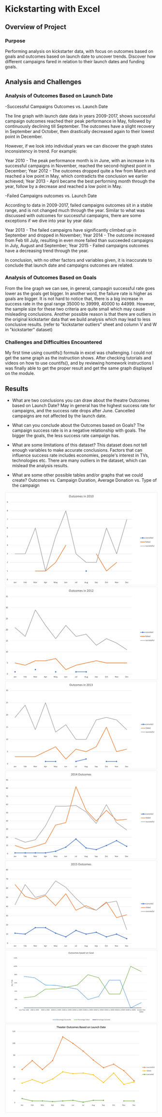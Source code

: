 # Kickstarting with Excel

## Overview of Project
### Purpose
Performing analysis on kickstarter data, with focus on outcomes based on goals and outcomes based on launch date to uncover trends. Discover how different campaigns fared in relation to their launch dates and funding goals.

## Analysis and Challenges
### Analysis of Outcomes Based on Launch Date

-Successful Campaigns Outcomes vs. Launch Date    

The line graph with launch date data in years 2009-2017, shows successful campaign outcomes reached their peak performance in May, followed by continuously declining till September. The outcomes have a slight recovery in September and October, then drastically decreased again to their lowest point in December.   


However, if we look into individual years we can discover the graph states inconsistency in trend. For example:    

Year 2010 - The peak performance month is in June, with an increase in its successful campaigns in November, reached the second-highest point in December; 
Year 2012 - The outcomes dropped quite a few from March and reached a low point in May, which contradicts the conclusion we earlier achieved;
Year 2013 - April became the best performing month through the year, follow by a decrease and reached a low point in May.   


-Failed Campaigns outcomes vs. Launch Date    

According to data in 2009-2017, failed campaigns outcomes sit in a stable range, and is not changed much through the year. Similar to what was discussed with outcomes for successful campaigns, there are some exceptions if we dive into year by year data:  

Year 2013 - The failed campaigns have significantly climbed up in September and dropped in November;
Year 2014 - The outcome increased from Feb till July, resulting in even more failed than succeeded campaigns in July, August and September;
Year 2015 - Failed campaigns outcomes have a decreasing trend through the year. 

In conclusion, with no other factors and variables given, it is inaccurate to conclude that launch date and campaigns outcomes are related.

### Analysis of Outcomes Based on Goals

From the line graph we can see, in general, campagin successful rate goes lower as the goals get bigger. In another word, the failure rate is higher as goals are bigger. 
It is not hard to notice that, there is a big increase in success rate in the goal range 35000 to 39999, 40000 to 44999. However, the sample size for these two criteria are quite small which may cause misleading conclusions. Another possible reason is that there are outliers in the original kickstarter data that we build analysis which may lead to less conclusive results. (refer to "kickstarter outliers" sheet and column V and W in "kickstarter" dataset)


### Challenges and Difficulties Encountered
My first time using countifs() formula in excel was challenging. I could not get the same graph as the instruction shows. After checking tutorials and videos on how to use countifs(), and by reviewing homework instructions I was finally able to get the proper result and get the same graph displayed on the module.

## Results

- What are two conclusions you can draw about the theatre Outcomes based on Launch Date?
May in general has the highest success rate for campaigns, and the success rate drops after June.
Cancelled campaigns are not affected by the launch date.


- What can you conclude about the Outcomes based on Goals?
The campaign success rate is in a negative relationship with goals. The bigger the goals, the less success rate campaign has.

- What are some limitations of this dataset?
This dataset does not tell enough variables to make accurate conclusions. Factors that can influence success rate includes economies, people's interest in TVs, technologies etc. There are many outliers in the dataset, which can mislead the analysis results.

- What are some other possible tables and/or graphs that we could create?
Outcomes vs. Campaign Duration, Average Donation vs. Type of the campaign

![2010 Outcome vs. launched date.png](https://github.com/yangya19/kickstarter-analysis/blob/main/2010%20outcomes.png)
![2012 Outcome vs. launched date.png](https://github.com/yangya19/kickstarter-analysis/blob/main/2012%20outcomes.png)
![2013 Outcome vs. launched date.png](https://github.com/yangya19/kickstarter-analysis/blob/main/2013%20outcomes.png)
![2014 Outcome vs. launched date.png](https://github.com/yangya19/kickstarter-analysis/blob/main/2014%20outcomes.png)
![2015 Outcome vs. launched date.png](https://github.com/yangya19/kickstarter-analysis/blob/main/2015%20outcomes.png)
![Outcomes_vs_Goals](https://github.com/yangya19/kickstarter-analysis/blob/main/Outcomes_vs_Goals.png)
![Theater_Outcomes_vs_Launch](https://github.com/yangya19/kickstarter-analysis/blob/main/Theater_Outcomes_vs_Launch.png)

